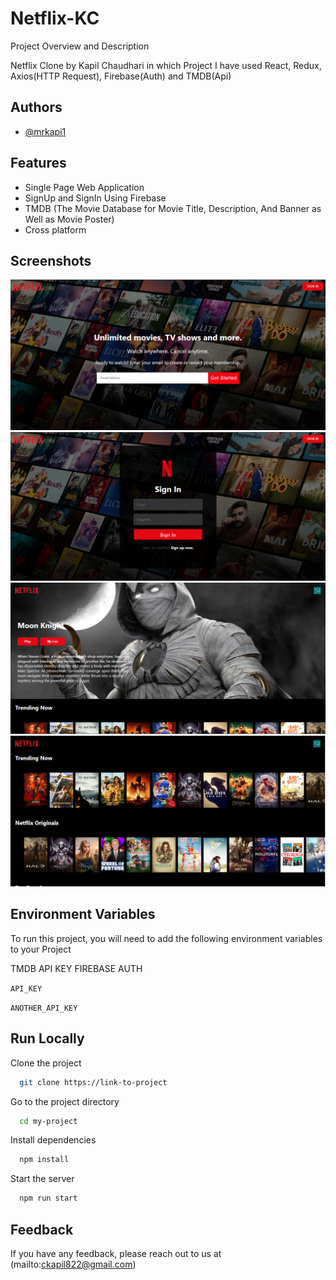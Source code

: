 # Netflix-KC
 
 
 Project Overview and Description
 
Netflix Clone by Kapil Chaudhari in which Project I have used React, Redux, Axios(HTTP Request), Firebase(Auth) and TMDB(Api)


## Authors

- [@mrkapi1](https://github.com/mrkapi1)


## Features

- Single Page Web Application
- SignUp and SignIn Using Firebase
- TMDB (The Movie Database for Movie Title, Description, And Banner as Well as Movie Poster)
- Cross platform

## Screenshots


![HomePage](https://github.com/mrkapi1/Netflix-KC/blob/master/ScreenShot/HomePage.png)
![SignIn](https://github.com/mrkapi1/Netflix-KC/blob/master/ScreenShot/SignIn.png)
![MovieBanner](https://github.com/mrkapi1/Netflix-KC/blob/master/ScreenShot/MovieBanner.png)
![MovieCategories](https://github.com/mrkapi1/Netflix-KC/blob/master/ScreenShot/MovieCategories.png)



## Environment Variables

To run this project, you will need to add the following environment variables to your Project

TMDB API KEY
FIREBASE AUTH

`API_KEY`

`ANOTHER_API_KEY`



## Run Locally

Clone the project

```bash
  git clone https://link-to-project
```

Go to the project directory

```bash
  cd my-project
```

Install dependencies

```bash
  npm install
```

Start the server

```bash
  npm run start
```


## Feedback

If you have any feedback, please reach out to us at (mailto:ckapil822@gmail.com)


